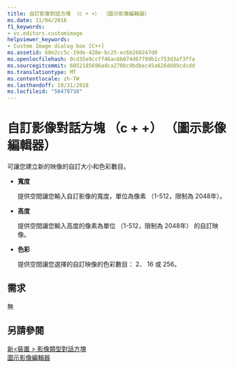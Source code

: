 ```yaml
---
title: 自訂影像對話方塊 （c + +） （圖示影像編輯器）
ms.date: 11/04/2016
f1_keywords:
- vc.editors.customimage
helpviewer_keywords:
- Custom Image dialog box [C++]
ms.assetid: 68e2cc5c-19de-428e-bc25-ec6b260247d0
ms.openlocfilehash: 0cd35e9ccff46ac6b074d67799b1c753d3af3ffa
ms.sourcegitcommit: 6052185696adca270bc9bdbec45a626dd89cdcdd
ms.translationtype: MT
ms.contentlocale: zh-TW
ms.lasthandoff: 10/31/2018
ms.locfileid: "50479738"
---
```

# <a name="custom-image-dialog-box-c-image-editor-for-icons"></a>自訂影像對話方塊 （c + +） （圖示影像編輯器）

可讓您建立新的映像的自訂大小和色彩數目。

- **寬度**

   提供空間讓您輸入自訂影像的寬度，單位為像素 （1-512，限制為 2048年）。

- **高度**

   提供空間讓您輸入高度的像素為單位 （1-512，限制為 2048年） 的自訂映像。

- **色彩**

   提供空間讓您選擇的自訂映像的色彩數目： 2、 16 或 256。

## <a name="requirements"></a>需求

無

## <a name="see-also"></a>另請參閱

[新\<裝置 > 影像類型對話方塊](../windows/new-device-image-type-dialog-box-image-editor-for-icons.md)<br/>
[圖示影像編輯器](../windows/image-editor-for-icons.md)
